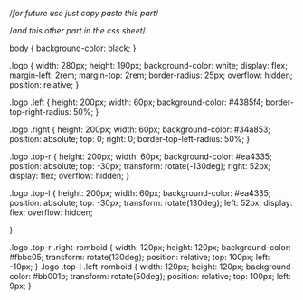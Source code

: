 /*for future use just copy paste this part*/
<div class='logo'>
        <div class='left'></div>
        <div class='right'></div>
        <div class='top-l'>
          <div class='left-romboid'></div>
        </div>
        <div class='top-r'>
          <div class='right-romboid'></div>
          </div>
      </div>

/*and this other part in the css sheet*/

body {
  background-color: black;
}

.logo {
  width: 280px;
  height: 190px;
  background-color: white;
  display: flex;
  margin-left: 2rem;
  margin-top: 2rem;
  border-radius: 25px;
  overflow: hidden;
  position: relative;
}

.logo .left {
  height: 200px;
  width: 60px;
  background-color: #4385f4;
  border-top-right-radius: 50%;
}

.logo .right {
  height: 200px;
  width: 60px;
  background-color: #34a853;
  position: absolute;
  top: 0;
  right: 0;
  border-top-left-radius: 50%;
}

.logo .top-r {
  height: 200px;
  width: 60px;
  background-color: #ea4335;
  position: absolute;
  top: -30px;
  transform: rotate(-130deg);
  right: 52px; 
  display: flex;
  overflow: hidden;
}

.logo .top-l {
  height: 200px;
  width: 60px;
  background-color: #ea4335;
  position: absolute;
  top: -30px;
  transform: rotate(130deg);
  left: 52px; 
  display: flex;
  overflow: hidden;

}

.logo .top-r  .right-romboid {
  width: 120px; 
  height: 120px; 
  background-color: #fbbc05;
  transform: rotate(130deg);
  position: relative;
  top: 100px; 
  left: -10px; 
}
.logo .top-l .left-romboid {
  width: 120px; 
  height: 120px; 
  background-color: #bb001b;
  transform: rotate(50deg);
  position: relative;
  top: 100px; 
  left: 9px; 
}

